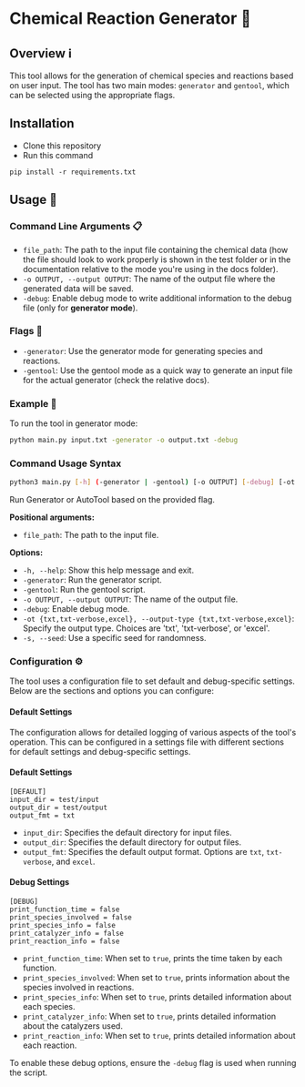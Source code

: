 # Chemical Reaction Generator 🧪

## Overview ℹ️
This tool allows for the generation of chemical species and reactions based on user input. The tool has two main modes: `generator` and `gentool`, which can be selected using the appropriate flags.

## Installation

- Clone this repository
- Run this command 
```
pip install -r requirements.txt
```

## Usage 🚀

### Command Line Arguments 📋

- `file_path`: The path to the input file containing the chemical data (how the file should look to work properly is shown in the test folder or in the documentation relative to the mode you're using in the docs folder).
- `-o OUTPUT, --output OUTPUT`: The name of the output file where the generated data will be saved.
- `-debug`: Enable debug mode to write additional information to the debug file (only for **generator mode**).

### Flags 🚩

- `-generator`: Use the generator mode for generating species and reactions.
- `-gentool`: Use the gentool mode as a quick way to generate an input file for the actual generator (check the relative docs).

### Example 🌟

To run the tool in generator mode:
```bash
python main.py input.txt -generator -o output.txt -debug
```

### Command Usage Syntax
```bash
python3 main.py [-h] (-generator | -gentool) [-o OUTPUT] [-debug] [-ot {txt,txt-verbose,excel}] [-s <int>] file_path
```
Run Generator or AutoTool based on the provided flag.

**Positional arguments:**
- `file_path`: The path to the input file.

**Options:**
- `-h, --help`: Show this help message and exit.
- `-generator`: Run the generator script.
- `-gentool`: Run the gentool script.
- `-o OUTPUT, --output OUTPUT`: The name of the output file.
- `-debug`: Enable debug mode.
- `-ot {txt,txt-verbose,excel}, --output-type {txt,txt-verbose,excel}`: Specify the output type. Choices are 'txt', 'txt-verbose', or 'excel'.
- `-s, --seed`: Use a specific seed for randomness.

### Configuration ⚙️

The tool uses a configuration file to set default and debug-specific settings. Below are the sections and options you can configure:

#### Default Settings

The configuration allows for detailed logging of various aspects of the tool's operation. This can be configured in a settings file with different sections for default settings and debug-specific settings.

#### Default Settings

```
[DEFAULT]
input_dir = test/input
output_dir = test/output
output_fmt = txt
```

- `input_dir`: Specifies the default directory for input files.
- `output_dir`: Specifies the default directory for output files.
- `output_fmt`: Specifies the default output format. Options are `txt`, `txt-verbose`, and `excel`.

#### Debug Settings
```
[DEBUG]
print_function_time = false
print_species_involved = false
print_species_info = false
print_catalyzer_info = false
print_reaction_info = false
```

- `print_function_time`: When set to `true`, prints the time taken by each function.
- `print_species_involved`: When set to `true`, prints information about the species involved in reactions.
- `print_species_info`: When set to `true`, prints detailed information about each species.
- `print_catalyzer_info`: When set to `true`, prints detailed information about the catalyzers used.
- `print_reaction_info`: When set to `true`, prints detailed information about each reaction.

To enable these debug options, ensure the `-debug` flag is used when running the script.

